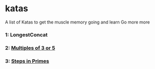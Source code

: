 # katas

A list of Katas to get the muscle memory going and learn Go more more

### 1: LongestConcat
### 2: [Multiples of 3 or 5](https://www.codewars.com/kata/514b92a657cdc65150000006/train/go)
### 3: [Steps in Primes](https://www.codewars.com/kata/5613d06cee1e7da6d5000055/train/go)